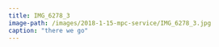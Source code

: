 ```yaml
---
title: IMG_6278_3
image-path: /images/2018-1-15-mpc-service/IMG_6278_3.jpg
caption: "there we go"
---
```

